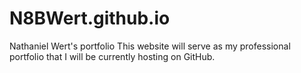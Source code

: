 # N8BWert.github.io
Nathaniel Wert's portfolio
This website will serve as my professional portfolio that I will be currently hosting on GitHub.
